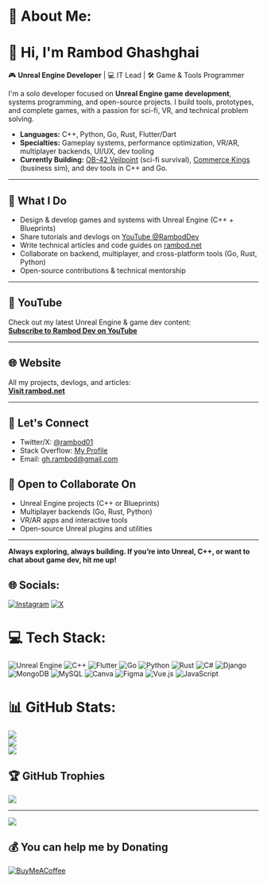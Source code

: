 # 💫 About Me:
# 👋 Hi, I'm Rambod Ghashghai

🎮 **Unreal Engine Developer** | 💻 IT Lead | 🛠️ Game & Tools Programmer

I'm a solo developer focused on **Unreal Engine game development**, systems programming, and open-source projects. I build tools, prototypes, and complete games, with a passion for sci-fi, VR, and technical problem solving.

- **Languages:** C++, Python, Go, Rust, Flutter/Dart
- **Specialties:** Gameplay systems, performance optimization, VR/AR, multiplayer backends, UI/UX, dev tooling
- **Currently Building:** [OB-42 Veilpoint](https://rambod.net/veilpoint/) (sci-fi survival), [Commerce Kings](https://rambod.net/commercekings/) (business sim), and dev tools in C++ and Go.

---

## 🚀 What I Do

- Design & develop games and systems with Unreal Engine (C++ + Blueprints)
- Share tutorials and devlogs on [YouTube @RambodDev](https://www.youtube.com/@RambodDev?sub_confirmation=1)
- Write technical articles and code guides on [rambod.net](https://rambod.net)
- Collaborate on backend, multiplayer, and cross-platform tools (Go, Rust, Python)
- Open-source contributions & technical mentorship

---

## 🎥 **YouTube**
Check out my latest Unreal Engine & game dev content:  
[**Subscribe to Rambod Dev on YouTube**](https://www.youtube.com/@RambodDev?sub_confirmation=1)

---

## 🌐 **Website**
All my projects, devlogs, and articles:  
[**Visit rambod.net**](https://rambod.net)

---

## 💬 **Let's Connect**

- Twitter/X: [@rambod01](https://twitter.com/rambod01)
- Stack Overflow: [My Profile](https://stackoverflow.com/users/1714144/rambod)
- Email: [gh.rambod@gmail.com](mailto:gh.rambod@gmail.com)


## 📢 **Open to Collaborate On**

- Unreal Engine projects (C++ or Blueprints)
- Multiplayer backends (Go, Rust, Python)
- VR/AR apps and interactive tools
- Open-source Unreal plugins and utilities

---

**Always exploring, always building. If you’re into Unreal, C++, or want to chat about game dev, hit me up!**




## 🌐 Socials:
[![Instagram](https://img.shields.io/badge/Instagram-%23E4405F.svg?logo=Instagram&logoColor=white)](https://instagram.com/rambodg) [![X](https://img.shields.io/badge/X-black.svg?logo=X&logoColor=white)](https://x.com/rambod01) 

# 💻 Tech Stack:
![Unreal Engine](https://img.shields.io/badge/unrealengine-%23313131.svg?style=for-the-badge&logo=unrealengine&logoColor=white) ![C++](https://img.shields.io/badge/c++-%2300599C.svg?style=for-the-badge&logo=c%2B%2B&logoColor=white) ![Flutter](https://img.shields.io/badge/Flutter-%2302569B.svg?style=for-the-badge&logo=Flutter&logoColor=white) ![Go](https://img.shields.io/badge/go-%2300ADD8.svg?style=for-the-badge&logo=go&logoColor=white) ![Python](https://img.shields.io/badge/python-3670A0?style=for-the-badge&logo=python&logoColor=ffdd54) ![Rust](https://img.shields.io/badge/rust-%23000000.svg?style=for-the-badge&logo=rust&logoColor=white) ![C#](https://img.shields.io/badge/c%23-%23239120.svg?style=for-the-badge&logo=csharp&logoColor=white)  ![Django](https://img.shields.io/badge/django-%23092E20.svg?style=for-the-badge&logo=django&logoColor=white)  ![MongoDB](https://img.shields.io/badge/MongoDB-%234ea94b.svg?style=for-the-badge&logo=mongodb&logoColor=white) ![MySQL](https://img.shields.io/badge/mysql-4479A1.svg?style=for-the-badge&logo=mysql&logoColor=white) ![Canva](https://img.shields.io/badge/Canva-%2300C4CC.svg?style=for-the-badge&logo=Canva&logoColor=white) ![Figma](https://img.shields.io/badge/figma-%23F24E1E.svg?style=for-the-badge&logo=figma&logoColor=white) ![Vue.js](https://img.shields.io/badge/vue.js-%2335495e.svg?style=for-the-badge&logo=vuedotjs&logoColor=%234FC08D) ![JavaScript](https://img.shields.io/badge/javascript-%23323330.svg?style=for-the-badge&logo=javascript&logoColor=%23F7DF1E)
# 📊 GitHub Stats:
![](https://github-readme-stats.vercel.app/api?username=rambod&theme=dark&hide_border=false&include_all_commits=false&count_private=false)<br/>
![](https://github-readme-streak-stats.herokuapp.com/?user=rambod&theme=dark&hide_border=false)<br/>
![](https://github-readme-stats.vercel.app/api/top-langs/?username=rambod&theme=dark&hide_border=false&include_all_commits=false&count_private=false&layout=compact)

## 🏆 GitHub Trophies
![](https://github-profile-trophy.vercel.app/?username=rambod&theme=radical&no-frame=false&no-bg=true&margin-w=4)

---
[![](https://visitcount.itsvg.in/api?id=rambod&icon=0&color=0)](https://visitcount.itsvg.in)

  ## 💰 You can help me by Donating
  [![BuyMeACoffee](https://img.shields.io/badge/Buy%20Me%20a%20Coffee-ffdd00?style=for-the-badge&logo=buy-me-a-coffee&logoColor=black)](https://buymeacoffee.com/rumbod) 

  
<!-- Proudly created with GPRM ( https://gprm.itsvg.in ) -->
